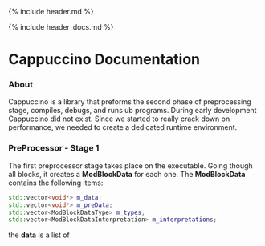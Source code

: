 {% include header.md %}

{% include header_docs.md %}

# Cappuccino Documentation

### About

Cappuccino is a library that preforms the second phase of preprocessing stage, compiles, debugs, and runs ub programs. During early development Cappuccino did not exist. Since we started to really crack down on performance, we needed to create a dedicated runtime environment.

### PreProcessor - Stage 1

The first preprocessor stage takes place on the executable. Going though all blocks, it creates a **ModBlockData** for each one. The **ModBlockData** contains the following items:
```cpp
std::vector<void*> m_data;
std::vector<void*> m_preData;
std::vector<ModBlockDataType> m_types;
std::vector<ModBlockDataInterpretation> m_interpretations;
```
the **data** is a list of 
